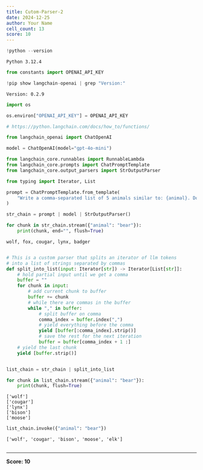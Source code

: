 ```yaml
---
title: Cutom-Parser-2
date: 2024-12-25
author: Your Name
cell_count: 13
score: 10
---
```


```python
!python --version
```

    Python 3.12.4



```python
from constants import OPENAI_API_KEY
```


```python
!pip show langchain-openai | grep "Version:"
```

    Version: 0.2.9



```python
import os
```


```python
os.environ["OPENAI_API_KEY"] = OPENAI_API_KEY
```


```python
# https://python.langchain.com/docs/how_to/functions/
```


```python
from langchain_openai import ChatOpenAI

model = ChatOpenAI(model="gpt-4o-mini")
```


```python
from langchain_core.runnables import RunnableLambda
from langchain_core.prompts import ChatPromptTemplate
from langchain_core.output_parsers import StrOutputParser
```


```python
from typing import Iterator, List

prompt = ChatPromptTemplate.from_template(
    "Write a comma-separated list of 5 animals similar to: {animal}. Do not include numbers"
)

str_chain = prompt | model | StrOutputParser()

for chunk in str_chain.stream({"animal": "bear"}):
    print(chunk, end="", flush=True)
```

    wolf, fox, cougar, lynx, badger


```python

```


```python
# This is a custom parser that splits an iterator of llm tokens
# into a list of strings separated by commas
def split_into_list(input: Iterator[str]) -> Iterator[List[str]]:
    # hold partial input until we get a comma
    buffer = ""
    for chunk in input:
        # add current chunk to buffer
        buffer += chunk
        # while there are commas in the buffer
        while "," in buffer:
            # split buffer on comma
            comma_index = buffer.index(",")
            # yield everything before the comma
            yield [buffer[:comma_index].strip()]
            # save the rest for the next iteration
            buffer = buffer[comma_index + 1 :]
    # yield the last chunk
    yield [buffer.strip()]


list_chain = str_chain | split_into_list

for chunk in list_chain.stream({"animal": "bear"}):
    print(chunk, flush=True)
```

    ['wolf']
    ['cougar']
    ['lynx']
    ['bison']
    ['moose']



```python
list_chain.invoke({"animal": "bear"})
```




    ['wolf', 'cougar', 'bison', 'moose', 'elk']




```python

```


---
**Score: 10**